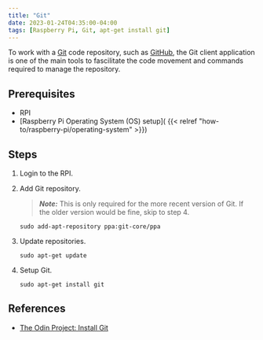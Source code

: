 ```yaml
---
title: "Git"
date: 2023-01-24T04:35:00-04:00
tags: [Raspberry Pi, Git, apt-get install git]
---
```

To work with a [Git](https://git-scm.com/) code repository, such as [GitHub](https://github.com/), the Git client application is one of the main tools to fascilitate the code movement and commands required to manage the repository.

## Prerequisites

- RPI
- [Raspberry Pi Operating System (OS) setup]( {{< relref "how-to/raspberry-pi/operating-system" >}})

## Steps

1. Login to the RPI.
1. Add Git repository.

   > **_Note:_** This is only required for the more recent version of Git.  If the older version would be fine, skip to step 4.

   ```
   sudo add-apt-repository ppa:git-core/ppa
   ```

1. Update repositories.

   ```
   sudo apt-get update
   ```

1. Setup Git.

   ```
   sudo apt-get install git
   ```

## References

- [The Odin Project: Install Git](https://www.theodinproject.com/lessons/foundations-setting-up-git#step-1-install-git)